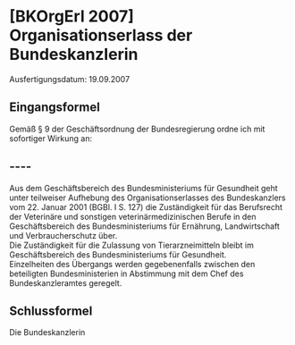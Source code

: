 # [BKOrgErl 2007] Organisationserlass der Bundeskanzlerin

Ausfertigungsdatum: 19.09.2007

 

## Eingangsformel

Gemäß § 9 der Geschäftsordnung der Bundesregierung ordne ich mit sofortiger Wirkung an:


## ----

Aus dem Geschäftsbereich des Bundesministeriums für Gesundheit geht unter teilweiser Aufhebung des Organisationserlasses des Bundeskanzlers vom 22. Januar 2001 (BGBl. I S. 127) die Zuständigkeit für das Berufsrecht der Veterinäre und sonstigen veterinärmedizinischen Berufe in den Geschäftsbereich des Bundesministeriums für Ernährung, Landwirtschaft und Verbraucherschutz über.  
Die Zuständigkeit für die Zulassung von Tierarzneimitteln bleibt im Geschäftsbereich des Bundesministeriums für Gesundheit.  
Einzelheiten des Übergangs werden gegebenenfalls zwischen den beteiligten Bundesministerien in Abstimmung mit dem Chef des Bundeskanzleramtes geregelt.


## Schlussformel

Die Bundeskanzlerin
